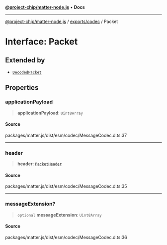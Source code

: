 [**@project-chip/matter-node.js**](../../../README.md) • **Docs**

***

[@project-chip/matter-node.js](../../../modules.md) / [exports/codec](../README.md) / Packet

# Interface: Packet

## Extended by

- [`DecodedPacket`](DecodedPacket.md)

## Properties

### applicationPayload

> **applicationPayload**: `Uint8Array`

#### Source

packages/matter.js/dist/esm/codec/MessageCodec.d.ts:37

***

### header

> **header**: [`PacketHeader`](PacketHeader.md)

#### Source

packages/matter.js/dist/esm/codec/MessageCodec.d.ts:35

***

### messageExtension?

> `optional` **messageExtension**: `Uint8Array`

#### Source

packages/matter.js/dist/esm/codec/MessageCodec.d.ts:36
